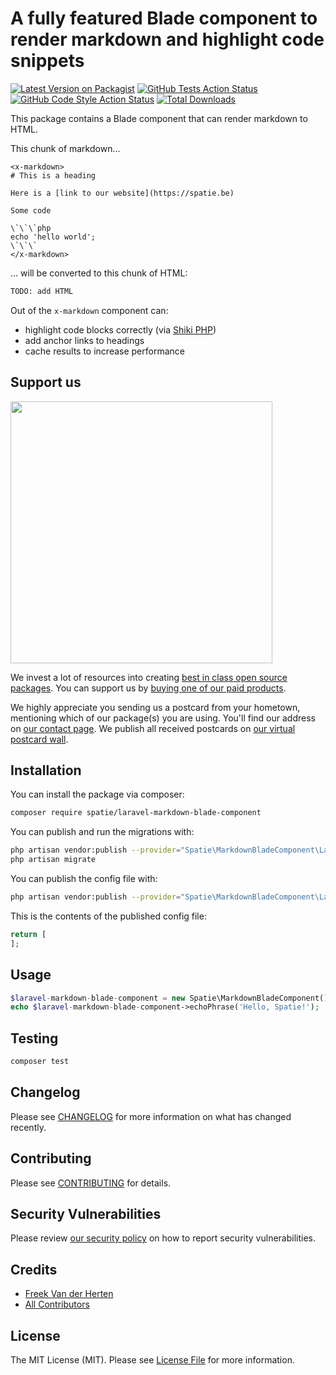 # A fully featured Blade component to render markdown and highlight code snippets

[![Latest Version on Packagist](https://img.shields.io/packagist/v/spatie/laravel-markdown-blade-component.svg?style=flat-square)](https://packagist.org/packages/spatie/laravel-markdown-blade-component)
[![GitHub Tests Action Status](https://img.shields.io/github/workflow/status/spatie/laravel-markdown-blade-component/run-tests?label=tests)](https://github.com/spatie/laravel-markdown-blade-component/actions?query=workflow%3Arun-tests+branch%3Amain)
[![GitHub Code Style Action Status](https://img.shields.io/github/workflow/status/spatie/laravel-markdown-blade-component/Check%20&%20fix%20styling?label=code%20style)](https://github.com/spatie/laravel-markdown-blade-component/actions?query=workflow%3A"Check+%26+fix+styling"+branch%3Amain)
[![Total Downloads](https://img.shields.io/packagist/dt/spatie/laravel-markdown-blade-component.svg?style=flat-square)](https://packagist.org/packages/spatie/laravel-markdown-blade-component)

This package contains a Blade component that can render markdown to HTML. 

This chunk of markdown...

```blade
<x-markdown>
# This is a heading

Here is a [link to our website](https://spatie.be)

Some code

\`\`\`php
echo 'hello world';
\`\`\`
</x-markdown>
```

... will be converted to this chunk of HTML:

```html
TODO: add HTML
```

Out of the `x-markdown` component can:

- highlight code blocks correctly (via [Shiki PHP](https://github.com/spatie/shiki-php))
- add anchor links to headings
- cache results to increase performance



## Support us

[<img src="https://github-ads.s3.eu-central-1.amazonaws.com/laravel-markdown-blade-component.jpg?t=1" width="419px" />](https://spatie.be/github-ad-click/laravel-markdown-blade-component)

We invest a lot of resources into creating [best in class open source packages](https://spatie.be/open-source). You can support us by [buying one of our paid products](https://spatie.be/open-source/support-us).

We highly appreciate you sending us a postcard from your hometown, mentioning which of our package(s) you are using. You'll find our address on [our contact page](https://spatie.be/about-us). We publish all received postcards on [our virtual postcard wall](https://spatie.be/open-source/postcards).

## Installation

You can install the package via composer:

```bash
composer require spatie/laravel-markdown-blade-component
```

You can publish and run the migrations with:

```bash
php artisan vendor:publish --provider="Spatie\MarkdownBladeComponent\LaravelMarkdownBladeComponentServiceProvider" --tag="laravel-markdown-blade-component-migrations"
php artisan migrate
```

You can publish the config file with:
```bash
php artisan vendor:publish --provider="Spatie\MarkdownBladeComponent\LaravelMarkdownBladeComponentServiceProvider" --tag="laravel-markdown-blade-component-config"
```

This is the contents of the published config file:

```php
return [
];
```

## Usage

```php
$laravel-markdown-blade-component = new Spatie\MarkdownBladeComponent();
echo $laravel-markdown-blade-component->echoPhrase('Hello, Spatie!');
```

## Testing

```bash
composer test
```

## Changelog

Please see [CHANGELOG](CHANGELOG.md) for more information on what has changed recently.

## Contributing

Please see [CONTRIBUTING](.github/CONTRIBUTING.md) for details.

## Security Vulnerabilities

Please review [our security policy](../../security/policy) on how to report security vulnerabilities.

## Credits

- [Freek Van der Herten](https://github.com/freekmurze)
- [All Contributors](../../contributors)

## License

The MIT License (MIT). Please see [License File](LICENSE.md) for more information.
